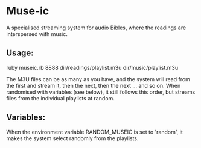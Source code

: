 Muse-ic
=======
A specialised streaming system for audio Bibles, where the readings are interspersed with music.

Usage:
-----

  ruby museic.rb 8888 dir/readings/playlist.m3u dir/music/playlist.m3u

The M3U files can be as many as you have, and the system will read from the first and stream it, then the next, then the next … and so on. When randomised with variables (see below), it still follows this order, but streams files from the individual playlists at random.

Variables:
---------
When the environment variable RANDOM\_MUSEIC is set to 'random', it makes the system select randomly from the playlists.
